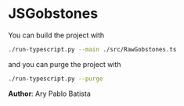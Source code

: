# JSGobstones

You can build the project with

```sh
./run-typescript.py --main ./src/RawGobstones.ts
```

and you can purge the project with

```sh
./run-typescript.py --purge
```

**Author**: Ary Pablo Batista